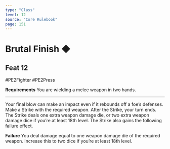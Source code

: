 ```yaml
---
type: "Class"
level: 12
source: "Core Rulebook"
page: 151
---
```

# Brutal Finish ◆
## Feat 12
#PE2Fighter #PE2Press 

**Requirements** You are wielding a melee weapon in two hands.

---
 
Your final blow can make an impact even if it rebounds off a foe’s defenses. Make a Strike with the required weapon. After the Strike, your turn ends. The Strike deals one extra weapon damage die, or two extra weapon damage dice if you’re at least 18th level. The Strike also gains the following failure effect. 

**Failure** You deal damage equal to one weapon damage die of the required weapon. Increase this to two dice if you’re at least 18th level.